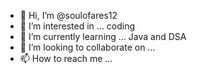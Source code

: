 - 👋 Hi, I’m @soulofares12
- 👀 I’m interested in ... coding 
- 🌱 I’m currently learning ... Java and DSA
- 💞️ I’m looking to collaborate on ...
- 📫 How to reach me ...

<!---
soulofares12/soulofares12 is a ✨ special ✨ repository because its `README.md` (this file) appears on your GitHub profile.
You can click the Preview link to take a look at your changes.
--->
